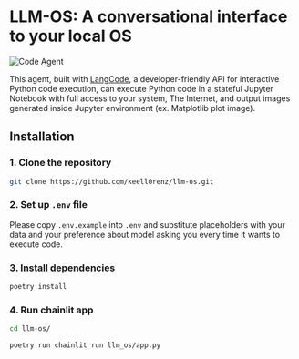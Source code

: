 # LLM-OS: A conversational interface to your local OS

![Code Agent](codeagent.gif)

This agent, built with [LangCode](https://github.com/keell0renz/langcode), a developer-friendly API for interactive Python code execution, can execute Python code in a stateful Jupyter Notebook with full access to your system, The Internet, and output images generated inside Jupyter environment (ex. Matplotlib plot image).

## Installation

### 1. Clone the repository

```bash
git clone https://github.com/keell0renz/llm-os.git
```

### 2. Set up `.env` file

Please copy `.env.example` into `.env` and substitute placeholders with your data and your preference about model asking you every time it wants to execute code.

### 3. Install dependencies

```bash
poetry install
```

### 4. Run chainlit app

```bash
cd llm-os/
```

```bash
poetry run chainlit run llm_os/app.py
```
